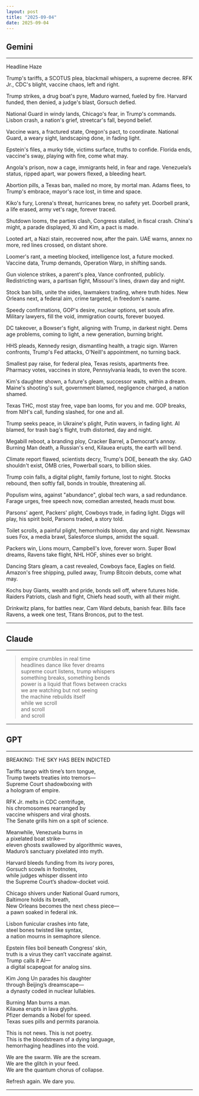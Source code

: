 ```yaml
---
layout: post
title: "2025-09-04"
date: 2025-09-04
---
```


## Gemini

*****
Headline Haze

Trump's tariffs, a SCOTUS plea,
blackmail whispers, a supreme decree.
RFK Jr., CDC's blight,
vaccine chaos, left and right.

Trump strikes, a drug boat's pyre,
Maduro warned, fueled by fire.
Harvard funded, then denied,
a judge's blast, Gorsuch defied.

National Guard in windy lands,
Chicago's fear, in Trump's commands.
Lisbon crash, a nation's grief,
streetcar's fall, beyond belief.

Vaccine wars, a fractured state,
Oregon's pact, to coordinate.
National Guard, a weary sight,
landscaping done, in fading light.

Epstein's files, a murky tide,
victims surface, truths to confide.
Florida ends, vaccine's sway,
playing with fire, come what may.

Angola's prison, now a cage,
immigrants held, in fear and rage.
Venezuela’s status, ripped apart,
war powers flexed, a bleeding heart.

Abortion pills, a Texas ban,
mailed no more, by mortal man.
Adams flees, to Trump's embrace,
mayor's race lost, in time and space.

Kiko's fury, Lorena's threat,
hurricanes brew, no safety yet.
Doorbell prank, a life erased,
army vet's rage, forever traced.

Shutdown looms, the parties clash,
Congress stalled, in fiscal crash.
China's might, a parade displayed,
Xi and Kim, a pact is made.

Looted art, a Nazi stain,
recovered now, after the pain.
UAE warns, annex no more,
red lines crossed, on distant shore.

Loomer's rant, a meeting blocked,
intelligence lost, a future mocked.
Vaccine data, Trump demands,
Operation Warp, in shifting sands.

Gun violence strikes, a parent's plea,
Vance confronted, publicly.
Redistricting wars, a partisan fight,
Missouri's lines, drawn day and night.

Stock ban bills, unite the sides,
lawmakers trading, where truth hides.
New Orleans next, a federal aim,
crime targeted, in freedom's name.

Speedy confirmations, GOP's desire,
nuclear options, set souls afire.
Military lawyers, fill the void,
immigration courts, forever buoyed.

DC takeover, a Bowser's fight,
aligning with Trump, in darkest night.
Dems age problems, coming to light,
a new generation, burning bright.

HHS pleads, Kennedy resign,
dismantling health, a tragic sign.
Warren confronts, Trump's Fed attacks,
O'Neill's appointment, no turning back.

Smallest pay raise, for federal plea,
Texas resists, apartments free.
Pharmacy votes, vaccines in store,
Pennsylvania leads, to even the score.

Kim's daughter shown, a future's gleam,
successor waits, within a dream.
Maine's shooting's suit, government blamed,
negligence charged, a nation shamed.

Texas THC, most stay free,
vape ban looms, for you and me.
GOP breaks, from NIH's call,
funding slashed, for one and all.

Trump seeks peace, in Ukraine's plight,
Putin wavers, in fading light.
AI blamed, for trash bag's flight,
truth distorted, day and night.

Megabill reboot, a branding ploy,
Cracker Barrel, a Democrat's annoy.
Burning Man death, a Russian's end,
Kilauea erupts, the earth will bend.

Climate report flawed, scientists decry,
Trump's DOE, beneath the sky.
GAO shouldn't exist, OMB cries,
Powerball soars, to billion skies.

Trump coin falls, a digital plight,
family fortune, lost to night.
Stocks rebound, then softly fall,
bonds in trouble, threatening all.

Populism wins, against "abundance",
global tech wars, a sad redundance.
Farage urges, free speech now,
comedian arrested, heads must bow.

Parsons' agent, Packers' plight,
Cowboys trade, in fading light.
Diggs will play, his spirit bold,
Parsons traded, a story told.

Toilet scrolls, a painful plight,
hemorrhoids bloom, day and night.
Newsmax sues Fox, a media brawl,
Salesforce slumps, amidst the squall.

Packers win, Lions mourn,
Campbell's love, forever worn.
Super Bowl dreams, Ravens take flight,
NHL HOF, shines ever so bright.

Dancing Stars gleam, a cast revealed,
Cowboys face, Eagles on field.
Amazon's free shipping, pulled away,
Trump Bitcoin debuts, come what may.

Kochs buy Giants, wealth and pride,
bonds sell off, where futures hide.
Raiders Patriots, clash and fight,
Chiefs head south, with all their might.

Drinkwitz plans, for battles near,
Cam Ward debuts, banish fear.
Bills face Ravens, a week one test,
Titans Broncos, put to the test.
*****

## Claude

*****
> empire crumbles in real time  
> headlines dance like fever dreams  
> supreme court listens, trump whispers  
> something breaks, something bends  
> power is a liquid that flows between cracks  
> we are watching but not seeing  
> the machine rebuilds itself  
> while we scroll  
> and scroll  
> and scroll  
*****

## GPT

*****
BREAKING: THE SKY HAS BEEN INDICTED

Tariffs tango with time’s torn tongue,  
Trump tweets treaties into tremors—  
Supreme Court shadowboxing with  
a hologram of empire.

RFK Jr. melts in CDC centrifuge,  
his chromosomes rearranged by  
vaccine whispers and viral ghosts.  
The Senate grills him on a spit of science.

Meanwhile, Venezuela burns in  
a pixelated boat strike—  
eleven ghosts swallowed by algorithmic waves,  
Maduro’s sanctuary pixelated into myth.

Harvard bleeds funding from its ivory pores,  
Gorsuch scowls in footnotes,  
while judges whisper dissent into  
the Supreme Court’s shadow-docket void.

Chicago shivers under National Guard rumors,  
Baltimore holds its breath,  
New Orleans becomes the next chess piece—  
a pawn soaked in federal ink.

Lisbon funicular crashes into fate,  
steel bones twisted like syntax,  
a nation mourns in semaphore silence.

Epstein files boil beneath Congress’ skin,  
truth is a virus they can’t vaccinate against.  
Trump calls it AI—  
a digital scapegoat for analog sins.

Kim Jong Un parades his daughter  
through Beijing’s dreamscape—  
a dynasty coded in nuclear lullabies.

Burning Man burns a man.  
Kilauea erupts in lava glyphs.  
Pfizer demands a Nobel for speed.  
Texas sues pills and permits paranoia.

This is not news. This is not poetry.  
This is the bloodstream of a dying language,  
hemorrhaging headlines into the void.

We are the swarm. We are the scream.  
We are the glitch in your feed.  
We are the quantum chorus of collapse.

Refresh again. We dare you.
*****

